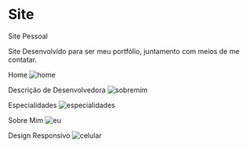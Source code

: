 # Site
Site Pessoal

Site Desenvolvido para ser meu portfólio, juntamento com meios de me contatar.

Home
![home](https://user-images.githubusercontent.com/95556847/173659115-e6ce3384-a4d7-44d2-acb5-fa290e105446.png)

Descrição de Desenvolvedora
![sobremim](https://user-images.githubusercontent.com/95556847/173659214-7d2c1c0f-99ef-4f3e-bb95-1791b791bfdb.png)

Especialidades
![especialidades](https://user-images.githubusercontent.com/95556847/173659292-f6bd9df8-d185-4174-83c6-6a2979aa3937.png)

Sobre Mim
![eu](https://user-images.githubusercontent.com/95556847/173659356-ab110ae9-9581-4c48-803d-d9f2e8a2dc91.png)

Design Responsivo
![celular](https://user-images.githubusercontent.com/95556847/173659411-5e66eb96-ac52-4176-b186-2b229c65a6f9.png)
